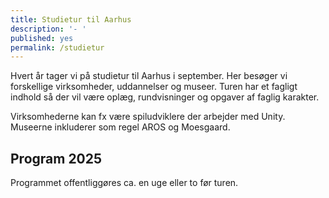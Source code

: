 ```yaml
---
title: Studietur til Aarhus
description: '- '
published: yes
permalink: /studietur
---
```

Hvert år tager vi på studietur til Aarhus i september. Her besøger vi forskellige virksomheder, uddannelser og museer. Turen har et fagligt indhold så der vil være oplæg, rundvisninger og opgaver af faglig karakter. 

Virksomhederne kan fx være spiludviklere der arbejder med Unity.  Museerne inkluderer som regel AROS og Moesgaard. 

## Program 2025
Programmet offentliggøres ca. en uge eller to før turen. 

